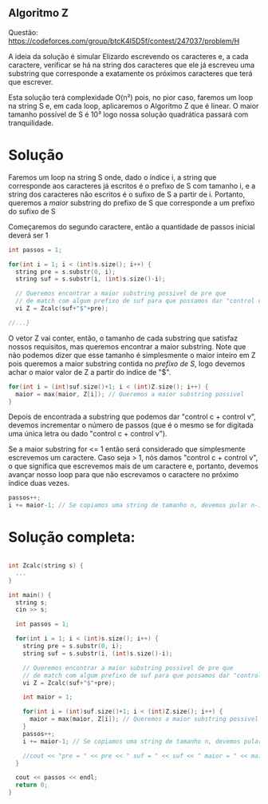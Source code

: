 ## Algoritmo Z


Questão: https://codeforces.com/group/btcK4I5D5f/contest/247037/problem/H

A ideia da solução é simular Elizardo escrevendo os caracteres e, a cada caractere, verificar se há na string dos caracteres que ele já escreveu uma substring que corresponde a exatamente os próximos caracteres que terá que escrever.

Esta solução terá complexidade O(n²) pois, no pior caso, faremos um loop na string S e, em cada loop, aplicaremos o Algoritmo Z que é linear. O maior tamanho possível de S é 10³ logo nossa solução quadrática passará com tranquilidade.

# Solução

Faremos um loop na string S onde, dado o índice i, a string que corresponde aos caracteres já escritos é o prefixo de S com tamanho i, e a string dos caracteres não escritos é o sufixo de S a partir de i. Portanto, queremos a *maior* substring do prefixo de S que corresponde a um prefixo do sufixo de S

Começaremos do segundo caractere, então a quantidade de passos inicial deverá ser 1

```c++
int passos = 1;

for(int i = 1; i < (int)s.size(); i++) {
  string pre = s.substr(0, i);
  string suf = s.substr(i, (int)s.size()-i);

  // Queremos encontrar a maior substring possivel de pre que
  // de match com algum prefixo de suf para que possamos dar "control c + control v"
  vi Z = Zcalc(suf+"$"+pre);

//...}
```

O vetor Z vai conter, então, o tamanho de cada substring que satisfaz nossos requisitos, mas queremos encontrar a maior substring. Note que não podemos dizer que esse tamanho é simplesmente o maior inteiro em Z pois queremos a maior substring contida no *prefixo de S*, logo devemos achar o maior valor de Z a partir do indice de "$".

```c++
for(int i = (int)suf.size()+1; i < (int)Z.size(); i++) {
  maior = max(maior, Z[i]); // Queremos a maior substring possivel
}
```

Depois de encontrada a substring que podemos dar "control c + control v", devemos incrementar o número de passos (que é o mesmo se for digitada uma única letra ou dado "control c + control v").

Se a maior substring for <= 1 então será considerado que simplesmente escrevemos um caractere. Caso seja > 1, nós damos "control c + control v", o que significa que escrevemos mais de um caractere e, portanto, devemos avançar nosso loop para que não escrevamos o caractere no próximo índice duas vezes.

```c++
passos++;
i += maior-1; // Se copiamos uma string de tamanho n, devemos pular n-1 endereços
```

# Solução completa:
```c++

int Zcalc(string s) {
  ...
}

int main() {
  string s;
  cin >> s;

  int passos = 1;

  for(int i = 1; i < (int)s.size(); i++) {
    string pre = s.substr(0, i);
    string suf = s.substr(i, (int)s.size()-i);

    // Queremos encontrar a maior substring possivel de pre que
    // de match com algum prefixo de suf para que possamos dar "control c + control v"
    vi Z = Zcalc(suf+"$"+pre);

    int maior = 1;

    for(int i = (int)suf.size()+1; i < (int)Z.size(); i++) {
      maior = max(maior, Z[i]); // Queremos a maior substring possivel
    }
    passos++;
    i += maior-1; // Se copiamos uma string de tamanho n, devemos pular n-1 endereços

    //cout << "pre = " << pre << " suf = " << suf << " maior = " << maior << endl;  descomente essa linha para ver cada passo
  }

  cout << passos << endl;
  return 0;
}
```
